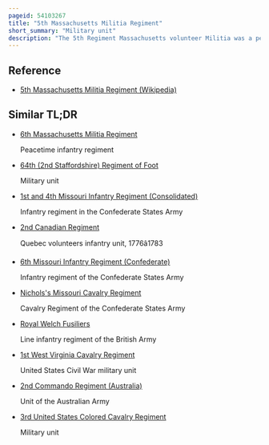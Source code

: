 ```yaml
---
pageid: 54103267
title: "5th Massachusetts Militia Regiment"
short_summary: "Military unit"
description: "The 5th Regiment Massachusetts volunteer Militia was a peacetime Infantry Regiment which was activated for federal Service in the Union Army during the american civil War. In the Years immediately preceding the War and during its first Term of Service the Regiment mainly consisted of Companies from essex County as well as Boston and Charlestown."
---
```


## Reference

- [5th Massachusetts Militia Regiment (Wikipedia)](https://en.wikipedia.org/?curid=54103267)

## Similar TL;DR

- [6th Massachusetts Militia Regiment](/tldr/en/6th-massachusetts-militia-regiment)

  Peacetime infantry regiment

- [64th (2nd Staffordshire) Regiment of Foot](/tldr/en/64th-2nd-staffordshire-regiment-of-foot)

  Military unit

- [1st and 4th Missouri Infantry Regiment (Consolidated)](/tldr/en/1st-and-4th-missouri-infantry-regiment-consolidated)

  Infantry regiment in the Confederate States Army

- [2nd Canadian Regiment](/tldr/en/2nd-canadian-regiment)

  Quebec volunteers infantry unit, 1776â1783

- [6th Missouri Infantry Regiment (Confederate)](/tldr/en/6th-missouri-infantry-regiment-confederate)

  Infantry regiment of the Confederate States Army

- [Nichols's Missouri Cavalry Regiment](/tldr/en/nicholss-missouri-cavalry-regiment)

  Cavalry Regiment of the Confederate States Army

- [Royal Welch Fusiliers](/tldr/en/royal-welch-fusiliers)

  Line infantry regiment of the British Army

- [1st West Virginia Cavalry Regiment](/tldr/en/1st-west-virginia-cavalry-regiment)

  United States Civil War military unit

- [2nd Commando Regiment (Australia)](/tldr/en/2nd-commando-regiment-australia)

  Unit of the Australian Army

- [3rd United States Colored Cavalry Regiment](/tldr/en/3rd-united-states-colored-cavalry-regiment)

  Military unit
